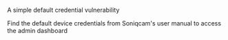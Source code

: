 A simple default credential vulnerability 

Find the default device credentials from Soniqcam's user manual to access the admin dashboard
